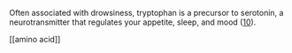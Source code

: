 Often associated with drowsiness, tryptophan is a precursor to serotonin, a neurotransmitter that regulates your appetite, sleep, and mood ([10](https://pubchem.ncbi.nlm.nih.gov/compound/6305)).

[[amino acid]]